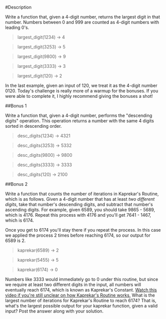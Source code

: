 #Description

Write a function that, given a 4-digit number, returns the largest digit in that number. Numbers between 0 and 999 are counted as 4-digit numbers with leading 0's.

>largest_digit(1234) -> 4

>largest_digit(3253) -> 5

>largest_digit(9800) -> 9

>largest_digit(3333) -> 3

>largest_digit(120) -> 2

In the last example, given an input of 120, we treat it as the 4-digit number 0120.
Today's challenge is really more of a warmup for the bonuses. If you were able to complete it, I highly recommend giving the bonuses a shot!


##Bonus 1

Write a function that, given a 4-digit number, performs the "descending digits" operation. This operation returns a number with the same 4 digits sorted in descending order.

>desc_digits(1234) -> 4321

>desc_digits(3253) -> 5332

>desc_digits(9800) -> 9800

>desc_digits(3333) -> 3333

>desc_digits(120) -> 2100


##Bonus 2

Write a function that counts the number of iterations in Kaprekar's Routine, which is as follows.
Given a 4-digit number that has at least *two different digits*, take that number's descending digits, and subtract that number's ascending digits. For example, given 6589, you should take 9865 - 5689, which is 4176. Repeat this process with 4176 and you'll get 7641 - 1467, which is 6174.

Once you get to 6174 you'll stay there if you repeat the process. In this case we applied the process 2 times before reaching 6174, so our output for 6589 is 2.

>kaprekar(6589) -> 2

>kaprekar(5455) -> 5

>kaprekar(6174) -> 0

Numbers like 3333 would immediately go to 0 under this routine, but since we require at least two different digits in the input, all numbers will eventually reach 6174, which is known as Kaprekar's Constant. [Watch this video if you're still unclear on how Kaprekar's Routine works.](https://www.youtube.com/watch?v=d8TRcZklX_Q)
What is the largest number of iterations for Kaprekar's Routine to reach 6174? That is, what's the largest possible output for your kaprekar function, given a valid input? Post the answer along with your solution.